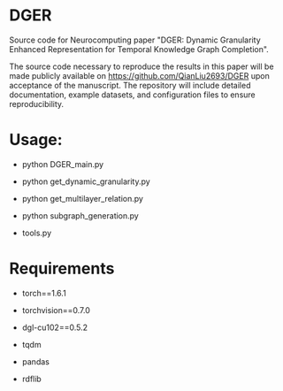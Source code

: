 # DGER
Source code for Neurocomputing paper "DGER: Dynamic Granularity Enhanced Representation for Temporal Knowledge Graph Completion". 

The source code necessary to reproduce the results in this paper will be made publicly available on https://github.com/QianLiu2693/DGER upon acceptance of the manuscript. The repository will include detailed documentation, example datasets, and configuration files to ensure reproducibility.

# Usage:

* python DGER_main.py

* python get_dynamic_granularity.py

* python get_multilayer_relation.py

* python subgraph_generation.py

* tools.py

# Requirements

* torch==1.6.1
 
* torchvision==0.7.0
 
* dgl-cu102==0.5.2
 
* tqdm
 
* pandas
 
* rdflib

